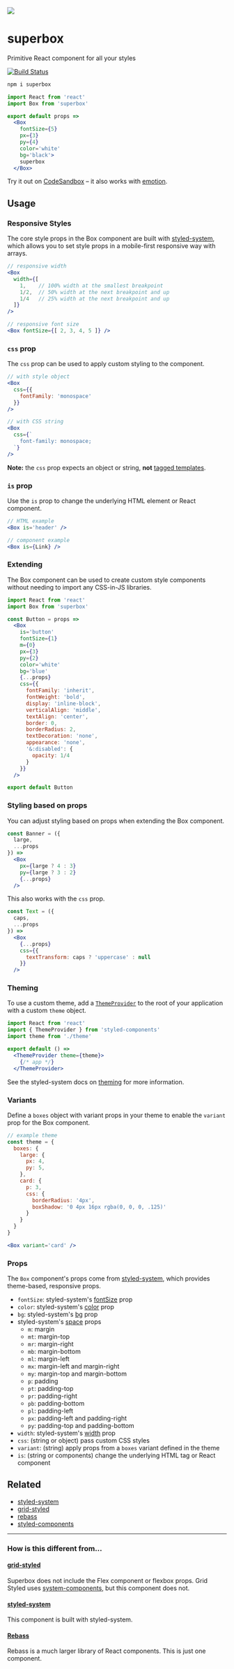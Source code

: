 
<img src='docs/logo.png' />

# superbox

Primitive React component for all your styles

[![Build Status][badge]][travis]

[badge]: https://img.shields.io/travis/jxnblk/superbox.svg?style=flat-square
[travis]: https://travis-ci.org/jxnblk/superbox

```sh
npm i superbox
```

```jsx
import React from 'react'
import Box from 'superbox'

export default props =>
  <Box
    fontSize={5}
    px={3}
    py={4}
    color='white'
    bg='black'>
    superbox
  </Box>
```

Try it out on [CodeSandbox][sandbox] – it also works with [emotion][emotion-sandbox].

[sandbox]: https://codesandbox.io/s/github/jxnblk/superbox/tree/master/examples/basic
[emotion-sandbox]: https://codesandbox.io/s/github/jxnblk/superbox/tree/master/examples/emotion

## Usage

### Responsive Styles

The core style props in the Box component are built with [styled-system][], which allows you to set style props in a mobile-first responsive way with arrays.

```jsx
// responsive width
<Box
  width={[
    1,    // 100% width at the smallest breakpoint
    1/2,  // 50% width at the next breakpoint and up
    1/4   // 25% width at the next breakpoint and up
  ]}
/>
```

```jsx
// responsive font size
<Box fontSize={[ 2, 3, 4, 5 ]} />
```


### `css` prop

The `css` prop can be used to apply custom styling to the component.

```jsx
// with style object
<Box
  css={{
    fontFamily: 'monospace'
  }}
/>
```

```jsx
// with CSS string
<Box
  css={`
    font-family: monospace;
  `}
/>
```

**Note:** the `css` prop expects an object or string, **not** [tagged templates](https://developer.mozilla.org/en-US/docs/Web/JavaScript/Reference/Template_literals#Tagged_templates).

### `is` prop

Use the `is` prop to change the underlying HTML element or React component.

```jsx
// HTML example
<Box is='header' />
```

```jsx
// component example
<Box is={Link} />
```

### Extending

The Box component can be used to create custom style components without needing to import any CSS-in-JS libraries.

```jsx
import React from 'react'
import Box from 'superbox'

const Button = props =>
  <Box
    is='button'
    fontSize={1}
    m={0}
    px={3}
    py={2}
    color='white'
    bg='blue'
    {...props}
    css={{
      fontFamily: 'inherit',
      fontWeight: 'bold',
      display: 'inline-block',
      verticalAlign: 'middle',
      textAlign: 'center',
      border: 0,
      borderRadius: 2,
      textDecoration: 'none',
      appearance: 'none',
      '&:disabled': {
        opacity: 1/4
      }
    }}
  />

export default Button
```

### Styling based on props

You can adjust styling based on props when extending the Box component.

```jsx
const Banner = ({
  large,
  ...props
}) =>
  <Box
    px={large ? 4 : 3}
    py={large ? 3 : 2}
    {...props}
  />
```

This also works with the `css` prop.

```jsx
const Text = ({
  caps,
  ...props
}) =>
  <Box
    {...props}
    css={{
      textTransform: caps ? 'uppercase' : null
    }}
  />
```

### Theming

To use a custom theme, add a [`ThemeProvider`][theme-provider] to the root of your application with a custom `theme` object.

```jsx
import React from 'react'
import { ThemeProvider } from 'styled-components'
import theme from './theme'

export default () =>
  <ThemeProvider theme={theme}>
    {/* app */}
  </ThemeProvider>
```

See the styled-system docs on [theming](http://jxnblk.com/styled-system/getting-started#theming) for more information.

### Variants

Define a `boxes` object with variant props in your theme to enable the `variant` prop for the Box component.

```js
// example theme
const theme = {
  boxes: {
    large: {
      px: 4,
      py: 5,
    },
    card: {
      p: 3,
      css: {
        borderRadius: '4px',
        boxShadow: '0 4px 16px rgba(0, 0, 0, .125)'
      }
    }
  }
}
```

```jsx
<Box variant='card' />
```

### Props

The `Box` component's props come from [styled-system][], which provides theme-based, responsive props.

- `fontSize`: styled-system's [fontSize](http://jxnblk.com/styled-system/api#fontsize) prop
- `color`: styled-system's [color](http://jxnblk.com/styled-system/api#color) prop
- `bg`: styled-system's [bg](http://jxnblk.com/styled-system/api#color) prop
- styled-system's [space](http://jxnblk.com/styled-system/api#space) props
  - `m`: margin
  - `mt`: margin-top
  - `mr`: margin-right
  - `mb`: margin-bottom
  - `ml`: margin-left
  - `mx`: margin-left and margin-right
  - `my`: margin-top and margin-bottom
  - `p`: padding
  - `pt`: padding-top
  - `pr`: padding-right
  - `pb`: padding-bottom
  - `pl`: padding-left
  - `px`: padding-left and padding-right
  - `py`: padding-top and padding-bottom
- `width`: styled-system's [width](http://jxnblk.com/styled-system/api#width) prop
- `css`: (string or object) pass custom CSS styles
- `variant`: (string) apply props from a `boxes` variant defined in the theme
- `is`: (string or components) change the underlying HTML tag or React component

## Related

- [styled-system][]
- [grid-styled][]
- [rebass][]
- [styled-components][]

---

### How is this different from...

#### [grid-styled][]
Superbox does not include the Flex component or flexbox props.
Grid Styled uses [system-components][], but this component does not.

#### [styled-system][]

This component is built with styled-system.

#### [Rebass][rebass]

Rebass is a much larger library of React components. This is just one component.

[grid-styled]: https://github.com/jxnblk/grid-styled
[styled-system]: https://github.com/jxnblk/styled-system
[system-components]: https://github.com/jxnblk/styled-system/tree/master/system-components
[styled-components]: https://github.com/styled-components/styled-components
[emotion]: https://github.com/emotion-js/emotion
[rebass]: https://github.com/jxnblk/rebass
[theme-provider]: https://www.styled-components.com/docs/advanced#theming
